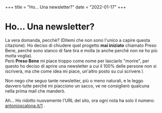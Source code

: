 +++
title = "Ho... Una newsletter?"
date = "2022-01-17"
+++
# Ho... Una newsletter?

La vera domanda, pecchè? (Ditemi che non sono l'unico a capire questa citazione).
Ho deciso di chiudere quel progetto **mai iniziato** chiamato Preso Bene, perché sono stanco di fare tira e molla (e anche perché non ne ho più molta voglia).\
Però **Preso Bene** mi piace troppo come nome per lasciarlo "morire", per questo ho deciso di aprire una newsletter a cui il 100% delle persone non si iscriverà, ma che come idea mi piace, un'altro posto su cui scrivere.\

Non nego che seguo tante newsletter, più o meno naturali, e le leggo davvero tutte perché mi piacciono un sacco, ve ne consiglierò qualcuna nella prima mail che manderò.

Ah... Ho ridotto nuovamente l'URL del sito, ora ogni nota ha solo il numero: [antonioscalona.it/1](https://antonioscalogna.it/1) .
